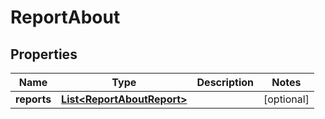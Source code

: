 
# ReportAbout

## Properties
Name | Type | Description | Notes
------------ | ------------- | ------------- | -------------
**reports** | [**List&lt;ReportAboutReport&gt;**](ReportAboutReport.md) |  |  [optional]



